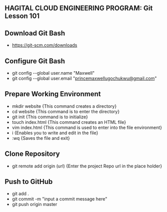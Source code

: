 ## HAGITAL CLOUD ENGINEERING PROGRAM: Git Lesson 101
## Download Git Bash
- https://git-scm.com/downloads
## Configure Git Bash
- git config --global user.name "Maxwell"
- git config --global user.email "princemaxwellugochukwu@gmail.com"
## Prepare Working Environment
- mkdir website {This command creates a directory}
- cd website {This command is to enter the directory}
- git init {This command is to initialize}
- touch index.html {This command creates an HTML file}
- vim index.html {This command is used to enter into the file environment}
- i {Enables you to write and edit in the file}
- :wq {Saves the file and exit}
## Clone Repository
- git remote add origin (url) {Enter the project Repo url in the place holder}
## Push to GitHub
- git add .
- git commit -m "input a commit message here"
- git push origin master

